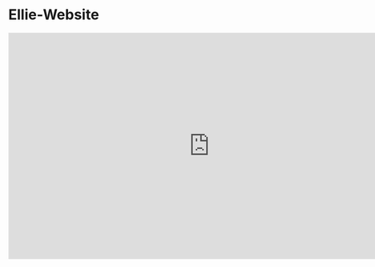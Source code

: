 # Ellie-Website
<iframe style="border: 1px solid rgba(0, 0, 0, 0.1);" width="800" height="450" src="https://www.figma.com/embed?embed_host=share&url=https%3A%2F%2Fwww.figma.com%2Ffile%2FmFAXEL3MfTh8XnXqMje4qC%2FEllie%3Fnode-id%3D0%253A1" allowfullscreen></iframe>
